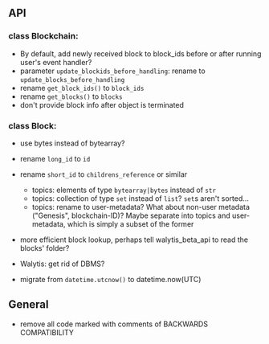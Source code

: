 ## API
### class Blockchain:
  - By default, add newly received block to block_ids before or after running user's event handler?
  - parameter `update_blockids_before_handling`: rename to `update_blocks_before_handling`
  - rename `get_block_ids()` to `block_ids`
  - rename `get_blocks()` to `blocks`
  - don't provide block info after object is terminated

### class Block:
  - use bytes instead of bytearray?
  - rename `long_id` to `id`
  - rename `short_id` to `childrens_reference` or similar
    - topics: elements of type `bytearray|bytes` instead of `str`
    - topics: collection of type `set` instead of `list`? `set`s aren't sorted...
    - topics: rename to user-metadata? What about non-user metadata ("Genesis", blockchain-ID)? Maybe separate into topics and user-metadata, which is simply a subset of the former 
- more efficient block lookup, perhaps tell walytis_beta_api to read the blocks' folder?
- Walytis: get rid of DBMS?

- migrate from `datetime.utcnow()` to datetime.now(UTC)


## General
- remove all code marked with comments of BACKWARDS COMPATIBILITY